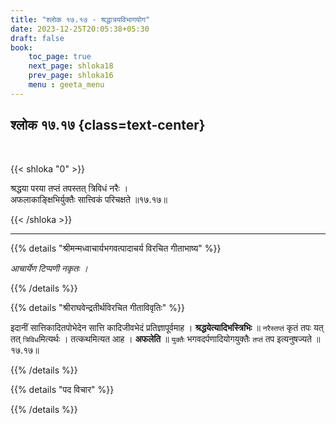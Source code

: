 ```yaml
---
title: "श्लोक १७.१७ - श्रद्धात्रयविभागयोग"
date: 2023-12-25T20:05:38+05:30
draft: false
book:
    toc_page: true
    next_page: shloka18
    prev_page: shloka16
    menu : geeta_menu
---
```




## श्लोक १७.१७ {class=text-center}

<br/>

{{< shloka  "0"  >}}

श्रद्धया परया तप्तं तपस्तत् त्रिविधं नरैः ।  
अफलाकाङ्क्षिभिर्युक्तैः सात्त्विकं परिचक्षते ॥१७.१७॥

{{< /shloka >}}

---


{{% details "श्रीमन्मध्वाचार्यभगवत्पादाचर्य विरचित  गीताभाष्य" %}}

*आचार्येण टिप्पणी नकृतः ।*

{{% /details %}}



{{% details "श्रीराघवेन्द्रतीर्थविरचित गीताविवृतिः" %}}

इदानीं सात्तिकादितपोभेदेन सात्ति कादिजीवभेदं 
प्रतिज्ञापूर्वमाह । **श्रद्धयेत्यादिभस्त्रिभिः** ॥ `नरैस्तप्तं` कृतं तपः यत्‌
तत्‌ `त्रिविध`मित्यर्थः । तत्कथमित्यत आह । **अफलेति** ॥ 
`युक्तैः` भगवदर्पणादियोगयुक्तैः `तप्तं` तप इत्यनुषज्यते ॥१७.१७॥

{{% /details %}}



{{% details "पद विचार" %}}


{{% /details %}}
